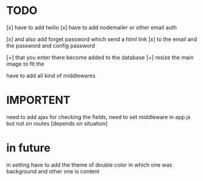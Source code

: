 

# TODO

[x] have to add twilio
[x] have to add nodemailer or other email auth

[x] and also add forget password which send a html link
[x] to the email and the password and config password

[+] that you enter there become added to the database
[+] resize the main image to fit the 

have to add all kind of middlewares

# IMPORTENT
need to add ajax for checking the fields, 
need to set middleware in app.js but not on routes [depends on situation]

# in future

in setting have to add the theme of double color in which
one was background and other one is content